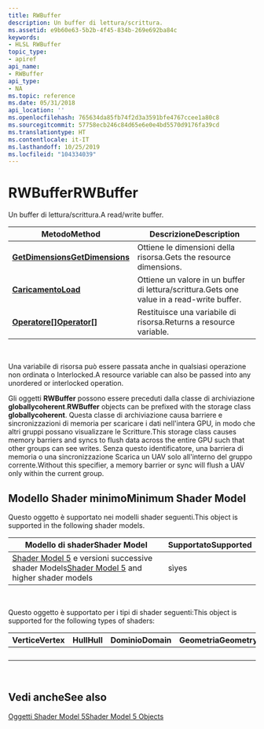 ```yaml
---
title: RWBuffer
description: Un buffer di lettura/scrittura.
ms.assetid: e9b60e63-5b2b-4f45-834b-269e692ba84c
keywords:
- HLSL RWBuffer
topic_type:
- apiref
api_name:
- RWBuffer
api_type:
- NA
ms.topic: reference
ms.date: 05/31/2018
api_location: ''
ms.openlocfilehash: 765634da85fb74f2d3a3591bfe4767ccee1a80c8
ms.sourcegitcommit: 57758ecb246c84d65e6e0e4bd5570d9176fa39cd
ms.translationtype: HT
ms.contentlocale: it-IT
ms.lasthandoff: 10/25/2019
ms.locfileid: "104334039"
---
```

# <a name="rwbuffer"></a><span data-ttu-id="621b0-104">RWBuffer</span><span class="sxs-lookup"><span data-stu-id="621b0-104">RWBuffer</span></span>

<span data-ttu-id="621b0-105">Un buffer di lettura/scrittura.</span><span class="sxs-lookup"><span data-stu-id="621b0-105">A read/write buffer.</span></span>



| <span data-ttu-id="621b0-106">Metodo</span><span class="sxs-lookup"><span data-stu-id="621b0-106">Method</span></span>                                                     | <span data-ttu-id="621b0-107">Descrizione</span><span class="sxs-lookup"><span data-stu-id="621b0-107">Description</span></span>                            |
|------------------------------------------------------------|----------------------------------------|
| [<span data-ttu-id="621b0-108">**GetDimensions**</span><span class="sxs-lookup"><span data-stu-id="621b0-108">**GetDimensions**</span></span>](sm5-object-rwbuffer-getdimensions.md) | <span data-ttu-id="621b0-109">Ottiene le dimensioni della risorsa.</span><span class="sxs-lookup"><span data-stu-id="621b0-109">Gets the resource dimensions.</span></span>          |
| [<span data-ttu-id="621b0-110">**Caricamento**</span><span class="sxs-lookup"><span data-stu-id="621b0-110">**Load**</span></span>](rwbuffer-load.md)                              | <span data-ttu-id="621b0-111">Ottiene un valore in un buffer di lettura/scrittura.</span><span class="sxs-lookup"><span data-stu-id="621b0-111">Gets one value in a read-write buffer.</span></span> |
| <span data-ttu-id="621b0-112">[**Operatore\[\]**](sm5-object-rwbuffer-operatorindex.md)</span><span class="sxs-lookup"><span data-stu-id="621b0-112">[**Operator\[\]**](sm5-object-rwbuffer-operatorindex.md)</span></span>  | <span data-ttu-id="621b0-113">Restituisce una variabile di risorsa.</span><span class="sxs-lookup"><span data-stu-id="621b0-113">Returns a resource variable.</span></span>           |



 

<span data-ttu-id="621b0-114">Una variabile di risorsa può essere passata anche in qualsiasi operazione non ordinata o Interlocked.</span><span class="sxs-lookup"><span data-stu-id="621b0-114">A resource variable can also be passed into any unordered or interlocked operation.</span></span>

<span data-ttu-id="621b0-115">Gli oggetti **RWBuffer** possono essere preceduti dalla classe di archiviazione **globallycoherent**.</span><span class="sxs-lookup"><span data-stu-id="621b0-115">**RWBuffer** objects can be prefixed with the storage class **globallycoherent**.</span></span> <span data-ttu-id="621b0-116">Questa classe di archiviazione causa barriere e sincronizzazioni di memoria per scaricare i dati nell'intera GPU, in modo che altri gruppi possano visualizzare le Scritture.</span><span class="sxs-lookup"><span data-stu-id="621b0-116">This storage class causes memory barriers and syncs to flush data across the entire GPU such that other groups can see writes.</span></span> <span data-ttu-id="621b0-117">Senza questo identificatore, una barriera di memoria o una sincronizzazione Scarica un UAV solo all'interno del gruppo corrente.</span><span class="sxs-lookup"><span data-stu-id="621b0-117">Without this specifier, a memory barrier or sync will flush a UAV only within the current group.</span></span>

## <a name="minimum-shader-model"></a><span data-ttu-id="621b0-118">Modello Shader minimo</span><span class="sxs-lookup"><span data-stu-id="621b0-118">Minimum Shader Model</span></span>

<span data-ttu-id="621b0-119">Questo oggetto è supportato nei modelli shader seguenti.</span><span class="sxs-lookup"><span data-stu-id="621b0-119">This object is supported in the following shader models.</span></span>



| <span data-ttu-id="621b0-120">Modello di shader</span><span class="sxs-lookup"><span data-stu-id="621b0-120">Shader Model</span></span>                                                                | <span data-ttu-id="621b0-121">Supportato</span><span class="sxs-lookup"><span data-stu-id="621b0-121">Supported</span></span> |
|-----------------------------------------------------------------------------|-----------|
| <span data-ttu-id="621b0-122">[Shader Model 5](d3d11-graphics-reference-sm5.md) e versioni successive shader Models</span><span class="sxs-lookup"><span data-stu-id="621b0-122">[Shader Model 5](d3d11-graphics-reference-sm5.md) and higher shader models</span></span> | <span data-ttu-id="621b0-123">sì</span><span class="sxs-lookup"><span data-stu-id="621b0-123">yes</span></span>       |



 

<span data-ttu-id="621b0-124">Questo oggetto è supportato per i tipi di shader seguenti:</span><span class="sxs-lookup"><span data-stu-id="621b0-124">This object is supported for the following types of shaders:</span></span>



| <span data-ttu-id="621b0-125">Vertice</span><span class="sxs-lookup"><span data-stu-id="621b0-125">Vertex</span></span> | <span data-ttu-id="621b0-126">Hull</span><span class="sxs-lookup"><span data-stu-id="621b0-126">Hull</span></span> | <span data-ttu-id="621b0-127">Dominio</span><span class="sxs-lookup"><span data-stu-id="621b0-127">Domain</span></span> | <span data-ttu-id="621b0-128">Geometria</span><span class="sxs-lookup"><span data-stu-id="621b0-128">Geometry</span></span> | <span data-ttu-id="621b0-129">Pixel</span><span class="sxs-lookup"><span data-stu-id="621b0-129">Pixel</span></span> | <span data-ttu-id="621b0-130">Calcolo</span><span class="sxs-lookup"><span data-stu-id="621b0-130">Compute</span></span> |
|--------|------|--------|----------|-------|---------|
|        |      |        |          | <span data-ttu-id="621b0-131">x</span><span class="sxs-lookup"><span data-stu-id="621b0-131">x</span></span>     | <span data-ttu-id="621b0-132">x</span><span class="sxs-lookup"><span data-stu-id="621b0-132">x</span></span>       |



 

## <a name="see-also"></a><span data-ttu-id="621b0-133">Vedi anche</span><span class="sxs-lookup"><span data-stu-id="621b0-133">See also</span></span>

<dl> <dt>

[<span data-ttu-id="621b0-134">Oggetti Shader Model 5</span><span class="sxs-lookup"><span data-stu-id="621b0-134">Shader Model 5 Objects</span></span>](d3d11-graphics-reference-sm5-objects.md)
</dt> </dl>

 

 




